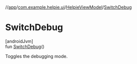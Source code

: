 //[app](../../../index.md)/[com.example.helpie.ui](../index.md)/[HelpieViewModel](index.md)/[SwitchDebug](-switch-debug.md)

# SwitchDebug

[androidJvm]\
fun [SwitchDebug](-switch-debug.md)()

Toggles the debugging mode.

